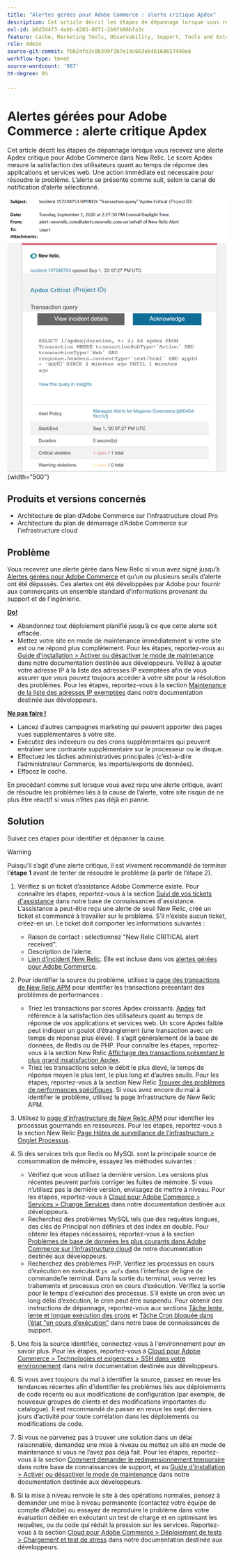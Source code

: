 ```yaml
---
title: "Alertes gérées pour Adobe Commerce : alerte critique Apdex"
description: Cet article décrit les étapes de dépannage lorsque vous recevez une alerte Apdex critique pour Adobe Commerce dans New Relic. Le score Apdex mesure la satisfaction des utilisateurs quant au temps de réponse des applications et services web. Une action immédiate est nécessaire pour résoudre le problème. L’alerte se présente comme suit, selon le canal de notification d’alerte sélectionné.
exl-id: b6d3d4f3-4abb-4285-8071-2b9fb06bfa3c
feature: Cache, Marketing Tools, Observability, Support, Tools and External Services
role: Admin
source-git-commit: fbb24fb3c8b399f3b7e19c663eb4b168657498e6
workflow-type: tm+mt
source-wordcount: '987'
ht-degree: 0%

---
```


# Alertes gérées pour Adobe Commerce : alerte critique Apdex

Cet article décrit les étapes de dépannage lorsque vous recevez une alerte Apdex critique pour Adobe Commerce dans New Relic. Le score Apdex mesure la satisfaction des utilisateurs quant au temps de réponse des applications et services web. Une action immédiate est nécessaire pour résoudre le problème. L’alerte se présente comme suit, selon le canal de notification d’alerte sélectionné.

![alerte critique apdex](assets/apdex-critical-magento-managed.png){width="500"}

## Produits et versions concernés

* Architecture de plan d’Adobe Commerce sur l’infrastructure cloud Pro
* Architecture du plan de démarrage d’Adobe Commerce sur l’infrastructure cloud

## Problème

Vous recevrez une alerte gérée dans New Relic si vous avez signé jusqu’à [Alertes gérées pour Adobe Commerce](/help/support-tools/managed-alerts-for-adobe-commerce/managed-alerts-for-magento-commerce.md) et qu’un ou plusieurs seuils d’alerte ont été dépassés. Ces alertes ont été développées par Adobe pour fournir aux commerçants un ensemble standard d’informations provenant du support et de l’ingénierie.

<u> **Do!** </u>

* Abandonnez tout déploiement planifié jusqu’à ce que cette alerte soit effacée.
* Mettez votre site en mode de maintenance immédiatement si votre site est ou ne répond plus complètement. Pour les étapes, reportez-vous au [Guide d&#39;installation > Activer ou désactiver le mode de maintenance](https://devdocs.magento.com/guides/v2.4/install-gde/install/cli/install-cli-subcommands-maint.html?itm_source=devdocs&amp;itm_medium=search_page&amp;itm_campaign=federated_search&amp;itm_term=mainten) dans notre documentation destinée aux développeurs. Veillez à ajouter votre adresse IP à la liste des adresses IP exemptées afin de vous assurer que vous pouvez toujours accéder à votre site pour la résolution des problèmes. Pour les étapes, reportez-vous à la section [Maintenance de la liste des adresses IP exemptées](https://devdocs.magento.com/guides/v2.4/install-gde/install/cli/install-cli-subcommands-maint.html?itm_source=devdocs&amp;itm_medium=search_page&amp;itm_campaign=federated_search&amp;itm_term=mainten#instgde-cli-maint-exempt) dans notre documentation destinée aux développeurs.

<u>**Ne pas faire !**</u>

* Lancez d’autres campagnes marketing qui peuvent apporter des pages vues supplémentaires à votre site.
* Exécutez des indexeurs ou des crons supplémentaires qui peuvent entraîner une contrainte supplémentaire sur le processeur ou le disque.
* Effectuez les tâches administratives principales (c’est-à-dire l’administrateur Commerce, les imports/exports de données).
* Effacez le cache.

En procédant comme suit lorsque vous avez reçu une alerte critique, avant de résoudre les problèmes liés à la cause de l’alerte, votre site risque de ne plus être réactif si vous n’êtes pas déjà en panne.

## Solution

Suivez ces étapes pour identifier et dépanner la cause.

>[!WARNING]
>
>Puisqu’il s’agit d’une alerte critique, il est vivement recommandé de terminer l’**étape 1** avant de tenter de résoudre le problème (à partir de l’étape 2).

1. Vérifiez si un ticket d’assistance Adobe Commerce existe. Pour connaître les étapes, reportez-vous à la section [Suivi de vos tickets d&#39;assistance](/help/help-center-guide/help-center/magento-help-center-user-guide.md#track-tickets) dans notre base de connaissances d&#39;assistance. L’assistance a peut-être reçu une alerte de seuil New Relic, créé un ticket et commencé à travailler sur le problème. S’il n’existe aucun ticket, créez-en un. Le ticket doit comporter les informations suivantes :
   * Raison de contact : sélectionnez &quot;New Relic CRITICAL alert received&quot;.
   * Description de l’alerte.
   * [Lien d’incident New Relic](https://docs.newrelic.com/docs/alerts-applied-intelligence/new-relic-alerts/alert-incidents/view-violation-event-details-incidents). Elle est incluse dans vos [alertes gérées pour Adobe Commerce](/help/support-tools/managed-alerts-for-adobe-commerce/managed-alerts-for-magento-commerce.md).
1. Pour identifier la source du problème, utilisez la [page des transactions de New Relic APM](https://docs.newrelic.com/docs/apm/applications-menu/monitoring/transactions-page-find-specific-performance-problems) pour identifier les transactions présentant des problèmes de performances :
   * Triez les transactions par scores Apdex croissants. [Apdex](https://docs.newrelic.com/docs/apm/new-relic-apm/apdex/apdex-measure-user-satisfaction) fait référence à la satisfaction des utilisateurs quant au temps de réponse de vos applications et services web. Un score Apdex faible peut indiquer un goulot d’étranglement (une transaction avec un temps de réponse plus élevé). Il s’agit généralement de la base de données, de Redis ou de PHP. Pour connaître les étapes, reportez-vous à la section New Relic [Affichage des transactions présentant le plus grand insatisfaction Apdex](https://docs.newrelic.com/docs/apm/new-relic-apm/apdex/apdex-measure-user-satisfaction/#dissatisfaction).
   * Triez les transactions selon le débit le plus élevé, le temps de réponse moyen le plus lent, le plus long et d’autres seuils. Pour les étapes, reportez-vous à la section New Relic [Trouver des problèmes de performances spécifiques](https://docs.newrelic.com/docs/apm/applications-menu/monitoring/transactions-page-find-specific-performance-problems). Si vous avez encore du mal à identifier le problème, utilisez la page Infrastructure de New Relic APM.
1. Utilisez la [page d’infrastructure de New Relic APM](https://docs.newrelic.com/docs/infrastructure/infrastructure-ui-pages/infra-hosts-ui-page/) pour identifier les processus gourmands en ressources. Pour les étapes, reportez-vous à la section New Relic [Page Hôtes de surveillance de l’infrastructure > Onglet Processus](https://docs.newrelic.com/docs/infrastructure/infrastructure-ui-pages/infra-hosts-ui-page/#processes).
1. Si des services tels que Redis ou MySQL sont la principale source de consommation de mémoire, essayez les méthodes suivantes :
   * Vérifiez que vous utilisez la dernière version. Les versions plus récentes peuvent parfois corriger les fuites de mémoire. Si vous n’utilisez pas la dernière version, envisagez de mettre à niveau. Pour les étapes, reportez-vous à [Cloud pour Adobe Commerce > Services > Change Services](https://experienceleague.adobe.com/docs/commerce-cloud-service/user-guide/configure/service/services-yaml.html) dans notre documentation destinée aux développeurs.
   * Recherchez des problèmes MySQL tels que des requêtes longues, des clés de Principal non définies et des index en double. Pour obtenir les étapes nécessaires, reportez-vous à la section [Problèmes de base de données les plus courants dans Adobe Commerce sur l’infrastructure cloud](https://experienceleague.adobe.com/docs/commerce-operations/implementation-playbook/best-practices/maintenance/resolve-database-performance-issues.html) de notre documentation destinée aux développeurs.
   * Recherchez des problèmes PHP. Vérifiez les processus en cours d’exécution en exécutant `ps aufx` dans l’interface de ligne de commande/le terminal. Dans la sortie du terminal, vous verrez les traitements et processus cron en cours d’exécution. Vérifiez la sortie pour le temps d&#39;exécution des processus. S’il existe un cron avec un long délai d’exécution, le cron peut être suspendu. Pour obtenir des instructions de dépannage, reportez-vous aux sections [Tâche lente, lente et longue exécution des crons](/help/troubleshooting/miscellaneous/slow-performance-slow-and-long-running-crons.md) et [Tâche Cron bloquée dans l’état &quot;en cours d’exécution&quot;](/help/troubleshooting/miscellaneous/cron-job-is-stuck-in-running-status.md) dans notre base de connaissances de support.

1. Une fois la source identifiée, connectez-vous à l&#39;environnement pour en savoir plus. Pour les étapes, reportez-vous à [Cloud pour Adobe Commerce > Technologies et exigences > SSH dans votre environnement](https://devdocs.magento.com/cloud/env/environments-ssh.html#ssh) dans notre documentation destinée aux développeurs.
1. Si vous avez toujours du mal à identifier la source, passez en revue les tendances récentes afin d’identifier les problèmes liés aux déploiements de code récents ou aux modifications de configuration (par exemple, de nouveaux groupes de clients et des modifications importantes du catalogue). Il est recommandé de passer en revue les sept derniers jours d’activité pour toute corrélation dans les déploiements ou modifications de code.
1. Si vous ne parvenez pas à trouver une solution dans un délai raisonnable, demandez une mise à niveau ou mettez un site en mode de maintenance si vous ne l’avez pas déjà fait. Pour les étapes, reportez-vous à la section [Comment demander le redimensionnement temporaire](/help/how-to/general/how-to-request-temporary-magento-upsize.md) dans notre base de connaissances de support, et au [Guide d&#39;installation > Activer ou désactiver le mode de maintenance](https://devdocs.magento.com/guides/v2.4/install-gde/install/cli/install-cli-subcommands-maint.html?itm_source=devdocs&amp;itm_medium=search_page&amp;itm_campaign=federated_search&amp;itm_term=mainten) dans notre documentation destinée aux développeurs.
1. Si la mise à niveau renvoie le site à des opérations normales, pensez à demander une mise à niveau permanente (contactez votre équipe de compte d’Adobe) ou essayez de reproduire le problème dans votre évaluation dédiée en exécutant un test de charge et en optimisant les requêtes, ou du code qui réduit la pression sur les services. Reportez-vous à la section [Cloud pour Adobe Commerce > Déploiement de tests > Chargement et test de stress](https://devdocs.magento.com/cloud/live/stage-prod-test.html#loadtest) dans notre documentation destinée aux développeurs.
